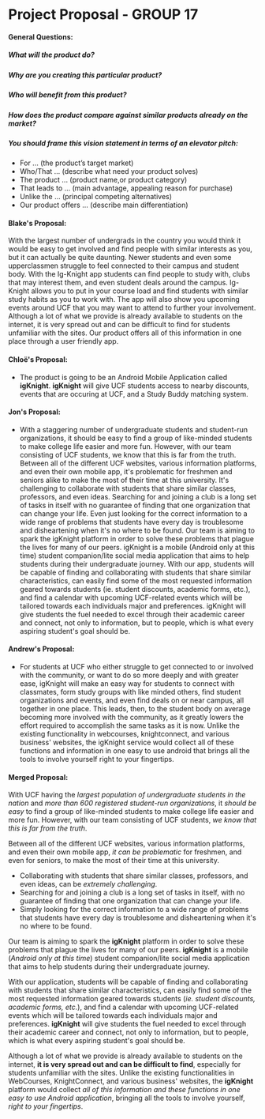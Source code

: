 # Project Proposal - GROUP 17

#### General Questions:
##### What will the product do?
##### Why are you creating this particular product?
##### Who will benefit from this product?
##### How does the product compare against similar products already on the market?
##### You should frame this vision statement in terms of an elevator pitch:

- For ... (the product’s target market)
- Who/That ... (describe what need your product solves)
- The product ... (product name,or product category)
- That leads to ... (main advantage, appealing reason for purchase)
- Unlike the ... (principal competing alternatives)
- Our product offers ... (describe main differentiation)

#### Blake's Proposal:

With the largest number of undergrads in the country you would think it would be easy to get involved and find people with similar interests as you, but it can actually be quite daunting. Newer students and even some upperclassmen struggle to feel connected to their campus and student body. With the Ig-Knight app students can find people to study with, clubs that may interest them, and even student deals around the campus. Ig-Knight allows you to put in your course load and find students with similar study habits as you to work with. The app will also show you upcoming events around UCF that you may want to attend to further your involvement. Although a lot of what we provide is already available to students on the internet, it is very spread out and can be difficult to find for students unfamiliar with the sites. Our product offers all of this information in one place through a user friendly app. 

#### Chloë's Proposal:
- The product is going to be an Android Mobile Application called **igKnight**. **igKnight** will give UCF students access to nearby discounts, events that are occuring at UCF, and a Study Buddy matching system.


#### Jon's Proposal:

- With a staggering number of undergraduate students and student-run organizations, it should be easy to find a group of like-minded students to make college life easier and more fun. However, with our team consisting of UCF students, we know that this is far from the truth. Between all of the different UCF websites, various information platforms, and even their own mobile app, it's problematic for freshmen and seniors alike to make the most of their time at this university. It's challenging to collaborate with students that share similar classes, professors, and even ideas. Searching for and joining a club is a long set of tasks in itself with no guarantee of finding that one organization that can change your life. Even just looking for the correct information to a wide range of problems that students have every day is troublesome and disheartening when it's no where to be found. Our team is aiming to spark the igKnight platform in order to solve these problems that plague the lives for many of our peers. igKnight is a mobile (Android only at this time) student companion/lite social media application that aims to help students during their undergraduate journey. With our app, students will be capable of finding and collaborating with students that share similar characteristics, can easily find some of the most requested information geared towards students (ie. student discounts, academic forms, etc.), and find a calendar with upcoming UCF-related events which will be tailored towards each individuals major and preferences. igKnight will give students the fuel needed to excel through their academic career and connect, not only to information, but to people, which is what every aspiring student's goal should be.

#### Andrew's Proposal:

- For students at UCF who either struggle to get connected to or involved with the community, or want to do so more deeply and with greater ease, igKnight will make an easy way for students to connect with classmates, form study groups with like minded others, find student organizations and events, and even find deals on or near campus, all together in one place. This leads, then, to the student body on average becoming more involved with the community, as it greatly lowers the effort required to accomplish the same tasks as it is now. Unlike the existing functionality in webcourses, knightconnect, and various business' websites, the igKnight service would collect all of these functions and information in one easy to use android that brings all the tools to involve yourself right to your fingertips.


#### Merged Proposal:

With UCF having the _largest population of undergraduate students in the nation_ and _more than 600 registered student-run organizations_, it _should be easy_ to find a group of like-minded students to make college life easier and more fun. However, with our team consisting of UCF students, _we know that this is far from the truth_. 

Between all of the different UCF websites, various information platforms, and even their own mobile app, _it can be problematic_ for freshmen, and even for seniors, to make the most of their time at this university. 

- Collaborating with students that share similar classes, professors, and even ideas, can be _extremely challenging_. 
- Searching for and joining a club is a long set of tasks in itself, with no guarantee of finding that one organization that can change your life. 
- Simply looking for the correct information to a wide range of problems that students have every day is troublesome and disheartening when it's no where to be found. 

Our team is aiming to spark the **igKnight** platform in order to solve these problems that plague the lives for many of our peers. **igKnight** is a mobile (_Android only at this time_) student companion/lite social media application that aims to help students during their undergraduate journey. 

With our application, students will be capable of finding and collaborating with students that share similar characteristics, can easily find some of the most requested information geared towards students (_ie. student discounts, academic forms, etc._), and find a calendar with upcoming UCF-related events which will be tailored towards each individuals major and preferences. **igKnight** will give students the fuel needed to excel through their academic career and connect, not only to information, but to people, which is what every aspiring student's goal should be.

Although a lot of what we provide is already available to students on the internet, **it is very spread out and can be difficult to find**, especially for students unfamiliar with the sites. Unlike the existing functionalities in WebCourses, KnightConnect, and various business' websites, the **igKnight** platform would collect _all of this information and these functions in one easy to use Android application_, bringing all the tools to involve yourself, _right to your fingertips_.
